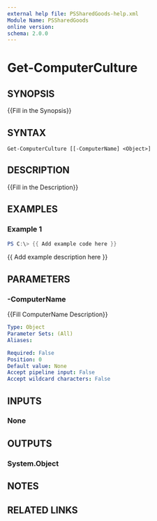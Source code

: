 ```yaml
---
external help file: PSSharedGoods-help.xml
Module Name: PSSharedGoods
online version:
schema: 2.0.0
---
```


# Get-ComputerCulture

## SYNOPSIS
{{Fill in the Synopsis}}

## SYNTAX

```
Get-ComputerCulture [[-ComputerName] <Object>]
```

## DESCRIPTION
{{Fill in the Description}}

## EXAMPLES

### Example 1
```powershell
PS C:\> {{ Add example code here }}
```

{{ Add example description here }}

## PARAMETERS

### -ComputerName
{{Fill ComputerName Description}}

```yaml
Type: Object
Parameter Sets: (All)
Aliases:

Required: False
Position: 0
Default value: None
Accept pipeline input: False
Accept wildcard characters: False
```

## INPUTS

### None

## OUTPUTS

### System.Object
## NOTES

## RELATED LINKS
